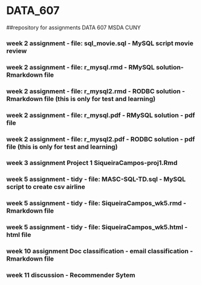 # DATA_607
##repository for assignments DATA 607 MSDA CUNY
### week 2 assignment - file: sql_movie.sql - MySQL script movie review
### week 2 assignment - file: r_mysql.rmd - RMySQL solution- Rmarkdown file
### week 2 assignment - file: r_mysql2.rmd - RODBC solution - Rmarkdown file (this is only for test and learning)
### week 2 assignment - file: r_mysql.pdf - RMySQL solution - pdf file
### week 2 assignment - file: r_mysql2.pdf - RODBC solution - pdf file (this is only for test and learning)

### week 3 assignment Project 1 SiqueiraCampos-proj1.Rmd

### week 5 assignment - tidy - file: MASC-SQL-TD.sql - MySQL script to  create csv airline 
### week 5 assignment - tidy - file: SiqueiraCampos_wk5.rmd - Rmarkdown file
### week 5 assignment - tidy - file: SiqueiraCampos_wk5.html - html file
### week 10 assignment Doc classification - email classification - Rmarkdown file
### week 11 discussion - Recommender Sytem
